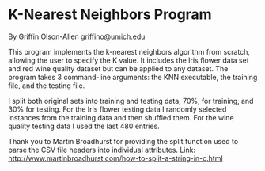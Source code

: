 K-Nearest Neighbors Program
===========================


By Griffin Olson-Allen <griffino@umich.edu>

This program implements the k-nearest neighbors algorithm from scratch, allowing the user to
specify the K value. It includes the Iris flower data set and red wine quality dataset but can be 
applied to any dataset. The program takes 3 command-line arguments: the KNN executable, 
the training file, and the testing file.

I split both original sets into training and testing data, 70%, for training, and 30% for testing. 
For the Iris flower testing data I randomly selected instances from the training data and then 
shuffled them. For the wine quality testing data I used the last 480 entries. 

Thank you to Martin Broadhurst for providing the split function used to parse the CSV file 
headers into individual attributes. 
Link: <http://www.martinbroadhurst.com/how-to-split-a-string-in-c.html>

